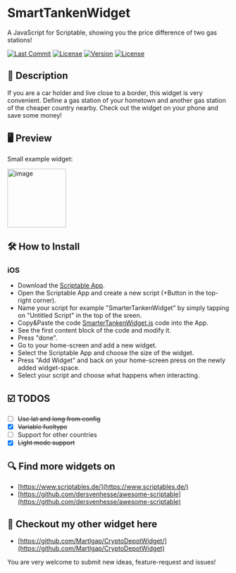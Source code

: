 # SmartTankenWidget
A JavaScript for Scriptable, showing you the price difference of two gas stations!

[![Last Commit](https://img.shields.io/github/last-commit/martlgap/SmarterTankenWidget)](https://img.shields.io/github/last-commit/martlgap/SmarterTankenWidget)
[![License](https://img.shields.io/badge/license-CC0-blue)](https://img.shields.io/badge/license-CC0-blue)
[![Version](https://img.shields.io/badge/version-1.0-purple)](https://img.shields.io/badge/version-1.0-purple)
[![License](https://img.shields.io/badge/plugin-scriptable-blue)](https://img.shields.io/badge/plugin-scriptable-blue)

## 📗 Description
If you are a car holder and live close to a border, this widget is very convenient. Define a gas station of your hometown and another gas station of the cheaper country nearby. Check out the widget on your phone and save some money!

## 🖥 Preview
Small example widget:

<img width="133" alt="image" src="https://user-images.githubusercontent.com/20643017/189459347-e66e7ec1-c66a-4467-b6c9-5517bd38ac28.png">


## 🛠 How to Install
### iOS
- Download the [Scriptable App](https://apps.apple.com/de/app/scriptable/id1405459188).
- Open the Scriptable App and create a new script (+Button in the top-right corner).
- Name your script for example "SmarterTankenWidget" by simply tapping on "Untitled Script" in the top of the sreen.
- Copy&Paste the code [SmarterTankenWidget.js](https://raw.githubusercontent.com/Martlgap/SmarterTankenWidget/main/SmarterTankenWidget.js) code into the App.
- See the first content block of the code and modify it.
- Press "done".
- Go to your home-screen and add a new widget.
- Select the Scriptable App and choose the size of the widget.
- Press "Add Widget" and back on your home-screen press on the newly added widget-space.
- Select your script and choose what happens when interacting.

## ☑️ TODOS
- [ ] ~~Use lat and long from config~~
- [x] ~~Variable fueltype~~
- [ ] Support for other countries
- [x] ~~Light mode support~~

## 🔍 Find more widgets on
- [https://www.scriptables.de/](https://www.scriptables.de/)
- [https://github.com/dersvenhesse/awesome-scriptable](https://github.com/dersvenhesse/awesome-scriptable)

## 📣 Checkout my other widget here
- [https://github.com/Martlgap/CryptoDepotWidget/](https://github.com/Martlgap/CryptoDepotWidget)

You are very welcome to submit new ideas, feature-request and issues!
